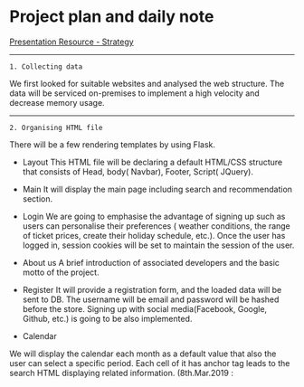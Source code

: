 # Project plan and daily note

[Presentation Resource - Strategy](https://docs.google.com/presentation/d/1AvII3M6TztcOlt1fVw902jkoczVbgYWZzz-IWcQg1-Y/edit?usp=sharing)

---
```1. Collecting data```

We first looked for suitable websites and analysed the web structure. 
The data will be serviced on-premises to implement a high velocity and decrease memory usage.

----

```2. Organising HTML file```

There will be a few rendering templates by using Flask. 

* Layout
This HTML file will be declaring a default HTML/CSS structure that consists of Head, body( Navbar), Footer, Script( JQuery).

* Main 
It will display the main page including search and recommendation section. 

* Login
We are going to emphasise the advantage of signing up such as users can personalise their preferences ( weather conditions, the range of ticket prices, create their holiday schedule, etc.). Once the user has logged in, session cookies will be set to maintain the session of the user.

* About us
A brief introduction of associated developers and the basic motto of the project.

* Register 
It will provide a registration form, and the loaded data will be sent to DB. The username will be email and password will be hashed before the store. Signing up with social media(Facebook, Google, Github, etc.) is going to be also implemented.

* Calendar

We will display the calendar each month as a default value that also the user can select a specific period.
 Each cell of it has anchor tag leads to the search HTML displaying related information.
(8th.Mar.2019 : <script> tag isn't working)

* My page

The users can pick their journey and store them in a list. 

* Search

The input data will be split by space( .split(' ') ) and filtered with if/else phrases. Or perhaps we will be using text mining.

----

```3. DataBase (MySQL)```

* User (email, passwd, username( default value is email address), region( nullable)..) # password store by using MDA256, password function

* Preference (temperature, country, the purpose of holidays, price range)

* Recommendation - ML, CRM(Customer-relationship management)

----

```4. Network communication (Server side) ```

* Ajax( Asynchronous JavaScript And XML )

Each data on the graph(calendar) that hovered/clicked by the user will be displayed, and by using ajax and D3.js, we will implement this. 


* Flask with python

Regarding the capacity of the server issue, we are going to use GCP(Google Cloud Platform) to remove the presence of servers that require redundant power supplies. By using a macro, we are going to simplify the python code.
(8th.Mar.2019: Creating GCP accoun for SQL)

----

```5. Client-side```

* Graphics Visualisation

A fluctuation of the ticket price will be graphed by using the interactive plot(D3.js). The plot is going to be updated every day by setting up a crontab.

* JQuery

By using functions such as hover, on click, an interactive user interface/experience will be implemented by showing details on the selected day. Navbar on the top and 'My list' on the bottom-left/ sticky(float), will be having toggle function. 

* MDBootstrap

MDB supports basic template that we will develop the webpage from.  

(7th.Mar.2019 : We have downloaded two zip files from [fullcalendar](https://fullcalendar.io/), calendar and full calendar folder and we first encountered **werkzeug.routing.BuildError** as the folders have not been moved to the static folder that Flask automatically adds a static view that takes a path relative to the flask/static directory and serves it.  
This endpoint error has been resolved by directing the right path of each static file.)

---
```6. Copyright Issue- Risk point```

* Weather - using API
#flask module 

* Flight -  inform them via email 

(8th.Mar.2019 : PLAN - The 'city_code' list is going to be saved as JSON (key=city name, value= city code). Selenium is going to automatically collect the city codes. )

----

```7. Language (optional)```

* Vue.js - Internationalisation 
----

```8. The ultimate purpose of the project```

